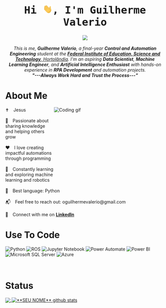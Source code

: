 <!-- Intro  -->
<h3 align="center">
        <samp><h1 align="center">Hi <img src="https://raw.githubusercontent.com/ABSphreak/ABSphreak/master/gifs/Hi.gif" width="30px">, I'm Guilherme Valerio</h1>
        </samp>
</h3>

<p align="center">
        <img src="https://readme-typing-svg.herokuapp.com?lines=Data+Science;Python;Robotics;ROS2;Control+and+Automation+Engineering&center=true&width=500&height=50&font=Orbitron">
</p>

<p align="center">
  <em>
    This is me, <b>Guilherme Valerio</b>, a final-year <b>Control and Automation Engineering</b> student at the <a href="https://hto.ifsp.edu.br/institucional/"> <b>Federal Institute of Education, Science and Technology</b>, Hortolândia</a>.
    I'm an aspiring <b>Data Scientist</b>, <b>Machine Learning Engineer</b>, and <b>Artificial Intelligence Enthusiast</b> with hands-on experience in <b>RPA Development</b> and automation projects.
  <br>
  <b><i>"---Always Work Hard and Trust the Process---"</i></b>
        </em>
</p>

<!-- About Section -->
# About Me

<img align="right" height=250 width=350 src="https://cdn.dribbble.com/users/730703/screenshots/6581243/avento.gif" alt="Coding gif" />

<p>
 ✝️&emsp;Jesus<br/><br/>
 🚀&emsp;Passionate about sharing knowledge and helping others grow<br/><br/>
 ❤️&emsp;I love creating impactful automations through programming<br/><br/>
 🤖&emsp;Constantly learning and exploring machine learning and robotics<br/><br/>
 🐍&emsp;Best language: Python<br/><br/>
 📬&emsp;Feel free to reach out: oguilhermevalerio@gmail.com<br/><br/>
 🔗&emsp;Connect with me on <a href="https://www.linkedin.com/in/guilhermevalerioo/"> <b>LinkedIn</b></a>  
</p>

# Use To Code

![Python](https://img.shields.io/badge/python-3670A0?style=for-the-badge&logo=python&logoColor=ffdd54)
![ROS](https://img.shields.io/badge/ros-%230A0FF9.svg?style=for-the-badge&logo=ros&logoColor=white)
![Jupyter Notebook](https://img.shields.io/badge/jupyter-%23FA0F00.svg?style=for-the-badge&logo=jupyter&logoColor=white)
![Power Automate](https://img.shields.io/badge/Power_Automate-%23007BFF.svg?style=for-the-badge&logo=power-automate&logoColor=white)
![Power BI](https://img.shields.io/badge/Power_BI-DAA520?style=for-the-badge&logo=powerbi&logoColor=white)
![Microsoft SQL Server](https://img.shields.io/badge/Microsoft%20SQL%20Server-CC2927?style=for-the-badge&logo=microsoft%20sql%20server&logoColor=white)
![Azure](https://img.shields.io/badge/Azure-%230078D4.svg?style=for-the-badge&logo=microsoftazure&logoColor=white)
<br/>
</a>
<br/>
<br/>

# Status
<a href="https://github.com/Gurupreet">
  <img align="center" src="https://github-readme-stats.vercel.app/api/top-langs/?username=GuilhermeValerioo&theme=dracula&hide_langs_below=1" />
</a>

<a href="https://github.com/Gurupreet">
 <img align="center" src="https://github-readme-stats.vercel.app/api?username=GuilhermeValerioo&show_icons=true&theme=dracula&line_height=27" alt="**SEU NOME** github stats"/>
</a>
